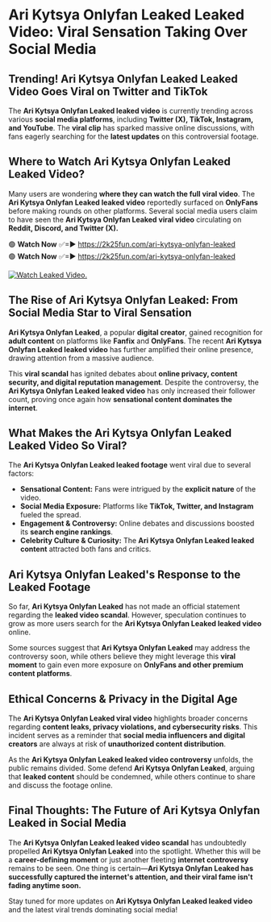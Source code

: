 # Ari Kytsya Onlyfan Leaked Leaked Video: Viral Sensation Taking Over Social Media

## **Trending! Ari Kytsya Onlyfan Leaked Leaked Video Goes Viral on Twitter and TikTok**
The **Ari Kytsya Onlyfan Leaked leaked video** is currently trending across various **social media platforms**, including **Twitter (X), TikTok, Instagram, and YouTube**. The **viral clip** has sparked massive online discussions, with fans eagerly searching for the **latest updates** on this controversial footage.

## **Where to Watch Ari Kytsya Onlyfan Leaked Leaked Video?**
Many users are wondering **where they can watch the full viral video**. The **Ari Kytsya Onlyfan Leaked leaked video** reportedly surfaced on **OnlyFans** before making rounds on other platforms. Several social media users claim to have seen the **Ari Kytsya Onlyfan Leaked viral video** circulating on **Reddit, Discord, and Twitter (X).**

🟢 **Watch Now** ✅=► https://2k25fun.com/ari-kytsya-onlyfan-leaked  
🟢 **Watch Now** ✅=► https://2k25fun.com/ari-kytsya-onlyfan-leaked  

[![Watch Leaked Video.](https://miro.medium.com/v2/resize:fit:828/format:webp/1*cilzJN44JGOrTw9NJCrNHA.gif "Watch Leaked Video")](https://2k25fun.com/ari-kytsya-onlyfan-leaked)

## **The Rise of Ari Kytsya Onlyfan Leaked: From Social Media Star to Viral Sensation**
**Ari Kytsya Onlyfan Leaked**, a popular **digital creator**, gained recognition for **adult content** on platforms like **Fanfix** and **OnlyFans**. The recent **Ari Kytsya Onlyfan Leaked leaked video** has further amplified their online presence, drawing attention from a massive audience.

This **viral scandal** has ignited debates about **online privacy, content security, and digital reputation management**. Despite the controversy, the **Ari Kytsya Onlyfan Leaked leaked video** has only increased their follower count, proving once again how **sensational content dominates the internet**.

## **What Makes the Ari Kytsya Onlyfan Leaked Leaked Video So Viral?**
The **Ari Kytsya Onlyfan Leaked leaked footage** went viral due to several factors:
- **Sensational Content:** Fans were intrigued by the **explicit nature** of the video.
- **Social Media Exposure:** Platforms like **TikTok, Twitter, and Instagram** fueled the spread.
- **Engagement & Controversy:** Online debates and discussions boosted its **search engine rankings**.
- **Celebrity Culture & Curiosity:** The **Ari Kytsya Onlyfan Leaked leaked content** attracted both fans and critics.

## **Ari Kytsya Onlyfan Leaked's Response to the Leaked Footage**
So far, **Ari Kytsya Onlyfan Leaked** has not made an official statement regarding the **leaked video scandal**. However, speculation continues to grow as more users search for the **Ari Kytsya Onlyfan Leaked leaked video** online.

Some sources suggest that **Ari Kytsya Onlyfan Leaked** may address the controversy soon, while others believe they might leverage this **viral moment** to gain even more exposure on **OnlyFans and other premium content platforms**.

## **Ethical Concerns & Privacy in the Digital Age**
The **Ari Kytsya Onlyfan Leaked viral video** highlights broader concerns regarding **content leaks, privacy violations, and cybersecurity risks**. This incident serves as a reminder that **social media influencers and digital creators** are always at risk of **unauthorized content distribution**.

As the **Ari Kytsya Onlyfan Leaked leaked video controversy** unfolds, the public remains divided. Some defend **Ari Kytsya Onlyfan Leaked**, arguing that **leaked content** should be condemned, while others continue to share and discuss the footage online.

## **Final Thoughts: The Future of Ari Kytsya Onlyfan Leaked in Social Media**
The **Ari Kytsya Onlyfan Leaked leaked video scandal** has undoubtedly propelled **Ari Kytsya Onlyfan Leaked** into the spotlight. Whether this will be a **career-defining moment** or just another fleeting **internet controversy** remains to be seen. One thing is certain—**Ari Kytsya Onlyfan Leaked has successfully captured the internet's attention, and their viral fame isn't fading anytime soon.**

Stay tuned for more updates on **Ari Kytsya Onlyfan Leaked leaked video** and the latest viral trends dominating social media!